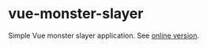 # vue-monster-slayer
Simple Vue monster slayer application.
See [online version](https://grzegorzkossowski.github.io/vue-monster-slayer/).


